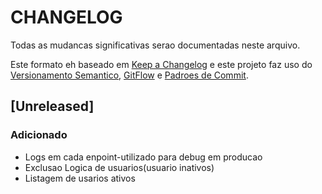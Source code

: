 # CHANGELOG

Todas as mudancas significativas serao documentadas neste arquivo.

Este formato eh baseado em [Keep a Changelog](https://keepachangelog.com/pt-BR/1.0.0/) e este projeto faz uso do [Versionamento Semantico](https://semver.org/lang/pt-BR/), [GitFlow](https://medium.com/thiagobarradas/git-flow-na-vida-real-de-modo-pratico-a60143240b63) e [Padroes de Commit](https://github.com/iuricode/padroes-de-commits).

## [Unreleased]

### Adicionado
* Logs em cada enpoint-utilizado para debug em producao
* Exclusao Logica de usuarios(usuario inativos)
* Listagem de usarios ativos
